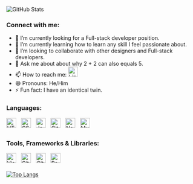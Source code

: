 ![GitHub Stats](https://github-readme-stats.vercel.app/api?username=curiousmockingbird&theme=radical)

### Connect with me: 
- 🔭 I’m currently looking for a Full-stack developer position.
- 🌱 I’m currently learning how to learn any skill I feel passionate about.
- 👯 I’m looking to collaborate with other designers and Full-stack developers.
- 💬 Ask me about about why 2 + 2 can also equals 5.
- 📫 How to reach me:
 [<img alt="LinkedIn Logo" width="26px" src="https://cdn.jsdelivr.net/gh/devicons/devicon/icons/linkedin/linkedin-original.svg"/>](https://www.linkedin.com/in/haroldmesa93/)
- 😄 Pronouns: He/Him
- ⚡ Fun fact: I have an identical twin.

### Languages:

<img align="left" alt="HTML5" width="26px" src="https://cdn.jsdelivr.net/gh/devicons/devicon/icons/html5/html5-original.svg" style="padding-right:10px;" />
<img align="left" alt="CSS3" width="26px" src="https://cdn.jsdelivr.net/gh/devicons/devicon/icons/css3/css3-original.svg" style="padding-right:10px;" />
<img align="left" alt="JavaScript" width="26px" src="https://cdn.jsdelivr.net/gh/devicons/devicon/icons/javascript/javascript-original.svg" style="padding-right:10px;" />
<img align="left" alt="Git" width="26px" src="https://cdn.jsdelivr.net/gh/devicons/devicon/icons/csharp/csharp-original.svg" style="padding-right:10px;" />
<img align="left" alt="Node.js" width="26px" src="https://cdn.jsdelivr.net/gh/devicons/devicon/icons/nodejs/nodejs-original.svg" style="padding-right:10px;" />
<img align="left" alt="MySQL" width="26px" src="https://cdn.jsdelivr.net/gh/devicons/devicon/icons/mysql/mysql-original.svg" style="padding-right:10px;" />
<br></br>

### Tools, Frameworks & Libraries:
<img align="left" alt="Visual Studio Code" width="26px" src="https://cdn.jsdelivr.net/gh/devicons/devicon/icons/vscode/vscode-original.svg" style="padding-right:10px;" />
<img align="left" alt="Git" width="26px" src="https://cdn.jsdelivr.net/gh/devicons/devicon/icons/git/git-original.svg" style="padding-right:10px;" />
<img align="left" alt="Git" width="26px" src="https://cdn.jsdelivr.net/gh/devicons/devicon/icons/bootstrap/bootstrap-original.svg" style="padding-right:10px;" />
<img align="left" alt="React" width="26px" src="https://cdn.jsdelivr.net/gh/devicons/devicon/icons/react/react-original.svg" style="padding-right:10px;" />
<br></br>

[![Top Langs](https://github-readme-stats.vercel.app/api/top-langs/?username=anuraghazra&layout=compact)](https://github.com/curiousmockingbird/github-readme-stats)